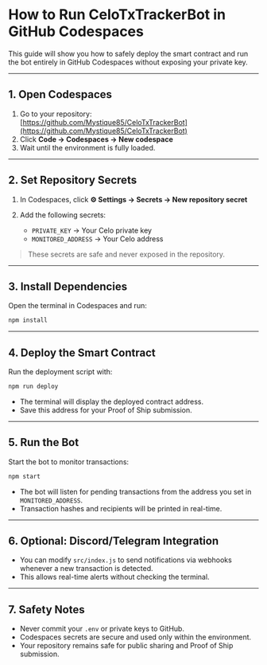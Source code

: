# How to Run CeloTxTrackerBot in GitHub Codespaces

This guide will show you how to safely deploy the smart contract and run the bot entirely in GitHub Codespaces without exposing your private key.

---

## 1. Open Codespaces

1. Go to your repository: [https://github.com/Mystique85/CeloTxTrackerBot](https://github.com/Mystique85/CeloTxTrackerBot)
2. Click **Code → Codespaces → New codespace**
3. Wait until the environment is fully loaded.

---

## 2. Set Repository Secrets

1. In Codespaces, click **⚙️ Settings → Secrets → New repository secret**
2. Add the following secrets:

   * `PRIVATE_KEY` → Your Celo private key
   * `MONITORED_ADDRESS` → Your Celo address

> These secrets are safe and never exposed in the repository.

---

## 3. Install Dependencies

Open the terminal in Codespaces and run:

```bash
npm install
```

---

## 4. Deploy the Smart Contract

Run the deployment script with:

```bash
npm run deploy
```

* The terminal will display the deployed contract address.
* Save this address for your Proof of Ship submission.

---

## 5. Run the Bot

Start the bot to monitor transactions:

```bash
npm start
```

* The bot will listen for pending transactions from the address you set in `MONITORED_ADDRESS`.
* Transaction hashes and recipients will be printed in real-time.

---

## 6. Optional: Discord/Telegram Integration

* You can modify `src/index.js` to send notifications via webhooks whenever a new transaction is detected.
* This allows real-time alerts without checking the terminal.

---

## 7. Safety Notes

* Never commit your `.env` or private keys to GitHub.
* Codespaces secrets are secure and used only within the environment.
* Your repository remains safe for public sharing and Proof of Ship submission.
